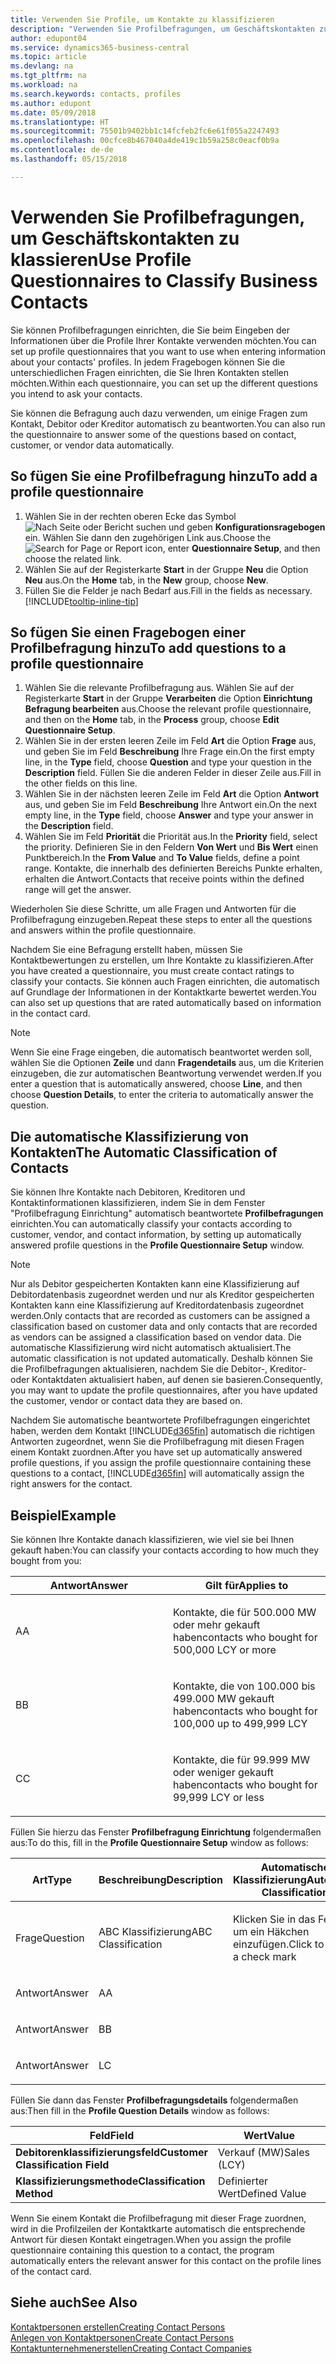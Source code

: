 ```yaml
---
title: Verwenden Sie Profile, um Kontakte zu klassifizieren
description: "Verwenden Sie Profilbefragungen, um Geschäftskontakten zu klassieren"
author: edupont04
ms.service: dynamics365-business-central
ms.topic: article
ms.devlang: na
ms.tgt_pltfrm: na
ms.workload: na
ms.search.keywords: contacts, profiles
ms.author: edupont
ms.date: 05/09/2018
ms.translationtype: HT
ms.sourcegitcommit: 75501b9402bb1c14fcfeb2fc6e61f055a2247493
ms.openlocfilehash: 00cfce8b467040a4de419c1b59a258c0eacf0b9a
ms.contentlocale: de-de
ms.lasthandoff: 05/15/2018

---
```


# <a name="use-profile-questionnaires-to-classify-business-contacts"></a><span data-ttu-id="65de3-103">Verwenden Sie Profilbefragungen, um Geschäftskontakten zu klassieren</span><span class="sxs-lookup"><span data-stu-id="65de3-103">Use Profile Questionnaires to Classify Business Contacts</span></span>
<span data-ttu-id="65de3-104">Sie können Profilbefragungen einrichten, die Sie beim Eingeben der Informationen über die Profile Ihrer Kontakte verwenden möchten.</span><span class="sxs-lookup"><span data-stu-id="65de3-104">You can set up profile questionnaires that you want to use when entering information about your contacts' profiles.</span></span> <span data-ttu-id="65de3-105">In jedem Fragebogen können Sie die unterschiedlichen Fragen einrichten, die Sie Ihren Kontakten stellen möchten.</span><span class="sxs-lookup"><span data-stu-id="65de3-105">Within each questionnaire, you can set up the different questions you intend to ask your contacts.</span></span>  

<span data-ttu-id="65de3-106">Sie können die Befragung auch dazu verwenden, um einige Fragen zum Kontakt, Debitor oder Kreditor automatisch zu beantworten.</span><span class="sxs-lookup"><span data-stu-id="65de3-106">You can also run the questionnaire to answer some of the questions based on contact, customer, or vendor data automatically.</span></span>  

## <a name="to-add-a-profile-questionnaire"></a><span data-ttu-id="65de3-107">So fügen Sie eine Profilbefragung hinzu</span><span class="sxs-lookup"><span data-stu-id="65de3-107">To add a profile questionnaire</span></span>
1.  <span data-ttu-id="65de3-108">Wählen Sie in der rechten oberen Ecke das Symbol ![Nach Seite oder Bericht suchen](media/ui-search/search_small.png "Nach Seite oder Bericht suchen") und geben **Konfigurationsragebogen** ein. Wählen Sie dann den zugehörigen Link aus.</span><span class="sxs-lookup"><span data-stu-id="65de3-108">Choose the ![Search for Page or Report](media/ui-search/search_small.png "Search for Page or Report icon") icon, enter **Questionnaire Setup**, and then choose the related link.</span></span>  
2.  <span data-ttu-id="65de3-109">Wählen Sie auf der Registerkarte **Start** in der Gruppe **Neu** die Option **Neu** aus.</span><span class="sxs-lookup"><span data-stu-id="65de3-109">On the **Home** tab, in the **New** group, choose **New**.</span></span>  
3.  <span data-ttu-id="65de3-110">Füllen Sie die Felder je nach Bedarf aus.</span><span class="sxs-lookup"><span data-stu-id="65de3-110">Fill in the fields as necessary.</span></span> [!INCLUDE[tooltip-inline-tip](includes/tooltip-inline-tip_md.md)]  

## <a name="to-add-questions-to-a-profile-questionnaire"></a><span data-ttu-id="65de3-111">So fügen Sie einen Fragebogen einer Profilbefragung hinzu</span><span class="sxs-lookup"><span data-stu-id="65de3-111">To add questions to a profile questionnaire</span></span>
1.  <span data-ttu-id="65de3-112">Wählen Sie die relevante Profilbefragung aus. Wählen Sie auf der Registerkarte **Start** in der Gruppe **Verarbeiten** die Option **Einrichtung Befragung bearbeiten** aus.</span><span class="sxs-lookup"><span data-stu-id="65de3-112">Choose the relevant profile questionnaire, and then on the **Home** tab, in the **Process** group, choose **Edit Questionnaire Setup**.</span></span>  
2.  <span data-ttu-id="65de3-113">Wählen Sie in der ersten leeren Zeile im Feld **Art** die Option **Frage** aus, und geben Sie im Feld **Beschreibung** Ihre Frage ein.</span><span class="sxs-lookup"><span data-stu-id="65de3-113">On the first empty line, in the **Type** field, choose **Question** and type your question in the **Description** field.</span></span> <span data-ttu-id="65de3-114">Füllen Sie die anderen Felder in dieser Zeile aus.</span><span class="sxs-lookup"><span data-stu-id="65de3-114">Fill in the other fields on this line.</span></span>  
3.  <span data-ttu-id="65de3-115">Wählen Sie in der nächsten leeren Zeile im Feld **Art** die Option **Antwort** aus, und geben Sie im Feld **Beschreibung** Ihre Antwort ein.</span><span class="sxs-lookup"><span data-stu-id="65de3-115">On the next empty line, in the **Type** field, choose **Answer** and type your answer in the **Description** field.</span></span>  
4.  <span data-ttu-id="65de3-116">Wählen Sie im Feld **Priorität** die Priorität aus.</span><span class="sxs-lookup"><span data-stu-id="65de3-116">In the **Priority** field, select the priority.</span></span> <span data-ttu-id="65de3-117">Definieren Sie in den Feldern **Von Wert** und **Bis Wert** einen Punktbereich.</span><span class="sxs-lookup"><span data-stu-id="65de3-117">In the **From Value** and **To Value** fields, define a point range.</span></span> <span data-ttu-id="65de3-118">Kontakte, die innerhalb des definierten Bereichs Punkte erhalten, erhalten die Antwort.</span><span class="sxs-lookup"><span data-stu-id="65de3-118">Contacts that receive points within the defined range will get the answer.</span></span>  

<span data-ttu-id="65de3-119">Wiederholen Sie diese Schritte, um alle Fragen und Antworten für die Profilbefragung einzugeben.</span><span class="sxs-lookup"><span data-stu-id="65de3-119">Repeat these steps to enter all the questions and answers within the profile questionnaire.</span></span>

<span data-ttu-id="65de3-120">Nachdem Sie eine Befragung erstellt haben, müssen Sie Kontaktbewertungen zu erstellen, um Ihre Kontakte zu klassifizieren.</span><span class="sxs-lookup"><span data-stu-id="65de3-120">After you have created a questionnaire, you must create contact ratings to classify your contacts.</span></span> <span data-ttu-id="65de3-121">Sie können auch Fragen einrichten, die automatisch auf Grundlage der Informationen in der Kontaktkarte bewertet werden.</span><span class="sxs-lookup"><span data-stu-id="65de3-121">You can also set up questions that are rated automatically based on information in the contact card.</span></span>  

> [!NOTE]
> <span data-ttu-id="65de3-122">Wenn Sie eine Frage eingeben, die automatisch beantwortet werden soll, wählen Sie die Optionen <STRONG>Zeile</STRONG> und dann <STRONG>Fragendetails</STRONG> aus, um die Kriterien einzugeben, die zur automatischen Beantwortung verwendet werden.</span><span class="sxs-lookup"><span data-stu-id="65de3-122">If you enter a question that is automatically answered, choose <STRONG>Line</STRONG>, and then choose <STRONG>Question Details</STRONG>, to enter the criteria to automatically answer the question.</span></span>

## <a name="the-automatic-classification-of-contacts"></a><span data-ttu-id="65de3-123">Die automatische Klassifizierung von Kontakten</span><span class="sxs-lookup"><span data-stu-id="65de3-123">The Automatic Classification of Contacts</span></span>
<span data-ttu-id="65de3-124">Sie können Ihre Kontakte nach Debitoren, Kreditoren und Kontaktinformationen klassifizieren, indem Sie in dem Fenster "Profilbefragung Einrichtung" automatisch beantwortete **Profilbefragungen** einrichten.</span><span class="sxs-lookup"><span data-stu-id="65de3-124">You can automatically classify your contacts according to customer, vendor, and contact information, by setting up automatically answered profile questions in the **Profile Questionnaire Setup** window.</span></span>  

> [!NOTE]
> <span data-ttu-id="65de3-125">Nur als Debitor gespeicherten Kontakten kann eine Klassifizierung auf Debitordatenbasis zugeordnet werden und nur als Kreditor gespeicherten Kontakten kann eine Klassifizierung auf Kreditordatenbasis zugeordnet werden.</span><span class="sxs-lookup"><span data-stu-id="65de3-125">Only contacts that are recorded as customers can be assigned a classification based on customer data and only contacts that are recorded as vendors can be assigned a classification based on vendor data.</span></span> <span data-ttu-id="65de3-126">Die automatische Klassifizierung wird nicht automatisch aktualisiert.</span><span class="sxs-lookup"><span data-stu-id="65de3-126">The automatic classification is not updated automatically.</span></span> <span data-ttu-id="65de3-127">Deshalb können Sie die Profilbefragungen aktualisieren, nachdem Sie die Debitor-, Kreditor- oder Kontaktdaten aktualisiert haben, auf denen sie basieren.</span><span class="sxs-lookup"><span data-stu-id="65de3-127">Consequently, you may want to update the profile questionnaires, after you have updated the customer, vendor or contact data they are based on.</span></span>  

<span data-ttu-id="65de3-128">Nachdem Sie automatische beantwortete Profilbefragungen eingerichtet haben, werden dem Kontakt [!INCLUDE[d365fin](includes/d365fin_md.md)] automatisch die richtigen Antworten zugeordnet, wenn Sie die Profilbefragung mit diesen Fragen einem Kontakt zuordnen.</span><span class="sxs-lookup"><span data-stu-id="65de3-128">After you have set up automatically answered profile questions, if you assign the profile questionnaire containing these questions to a contact, [!INCLUDE[d365fin](includes/d365fin_md.md)] will automatically assign the right answers for the contact.</span></span>  

## <a name="example"></a><span data-ttu-id="65de3-129">Beispiel</span><span class="sxs-lookup"><span data-stu-id="65de3-129">Example</span></span>
<span data-ttu-id="65de3-130">Sie können Ihre Kontakte danach klassifizieren, wie viel sie bei Ihnen gekauft haben:</span><span class="sxs-lookup"><span data-stu-id="65de3-130">You can classify your contacts according to how much they bought from you:</span></span>

<table>
<colgroup>
<col style="width: 50%" />
<col style="width: 50%" />
</colgroup>
<thead>
<tr class="header">
<th><span data-ttu-id="65de3-131"><strong>Antwort</strong></span><span class="sxs-lookup"><span data-stu-id="65de3-131"><strong>Answer</strong></span></span></th>
<th><span data-ttu-id="65de3-132"><strong>Gilt für</strong></span><span class="sxs-lookup"><span data-stu-id="65de3-132"><strong>Applies to</strong></span></span></th>
</tr>
</thead>
<tbody>
<tr class="odd">
<td><p><span data-ttu-id="65de3-133">A</span><span class="sxs-lookup"><span data-stu-id="65de3-133">A</span></span></p></td>
<td><p><span data-ttu-id="65de3-134">Kontakte, die für 500.000 MW oder mehr gekauft haben</span><span class="sxs-lookup"><span data-stu-id="65de3-134">contacts who bought for 500,000 LCY or more</span></span></p></td>
</tr>
<tr class="even">
<td><p><span data-ttu-id="65de3-135">B</span><span class="sxs-lookup"><span data-stu-id="65de3-135">B</span></span></p></td>
<td><p><span data-ttu-id="65de3-136">Kontakte, die von 100.000 bis 499.000 MW gekauft haben</span><span class="sxs-lookup"><span data-stu-id="65de3-136">contacts who bought for 100,000 up to 499,999 LCY</span></span></p></td>
</tr>
<tr class="odd">
<td><p><span data-ttu-id="65de3-137">C</span><span class="sxs-lookup"><span data-stu-id="65de3-137">C</span></span></p></td>
<td><p><span data-ttu-id="65de3-138">Kontakte, die für 99.999 MW oder weniger gekauft haben</span><span class="sxs-lookup"><span data-stu-id="65de3-138">contacts who bought for 99,999 LCY or less</span></span></p></td>
</tr>
</tbody>
</table>

<span data-ttu-id="65de3-139">Füllen Sie hierzu das Fenster **Profilbefragung Einrichtung** folgendermaßen aus:</span><span class="sxs-lookup"><span data-stu-id="65de3-139">To do this, fill in the **Profile Questionnaire Setup** window as follows:</span></span>


<table>
<colgroup>
<col style="width: 20%" />
<col style="width: 20%" />
<col style="width: 20%" />
<col style="width: 20%" />
<col style="width: 20%" />
</colgroup>
<thead>
<tr class="header">
<th><span data-ttu-id="65de3-140"><strong>Art</strong></span><span class="sxs-lookup"><span data-stu-id="65de3-140"><strong>Type</strong></span></span></th>
<th><span data-ttu-id="65de3-141"><strong>Beschreibung</strong></span><span class="sxs-lookup"><span data-stu-id="65de3-141"><strong>Description</strong></span></span></th>
<th><span data-ttu-id="65de3-142"><strong>Automatische Klassifizierung</strong></span><span class="sxs-lookup"><span data-stu-id="65de3-142"><strong>Automatic Classification</strong></span></span></th>
<th><span data-ttu-id="65de3-143"><strong>Von Wert</strong></span><span class="sxs-lookup"><span data-stu-id="65de3-143"><strong>From Value</strong></span></span></th>
<th><span data-ttu-id="65de3-144"><strong>Bis Wert</strong></span><span class="sxs-lookup"><span data-stu-id="65de3-144"><strong>To Value</strong></span></span></th>
</tr>
</thead>
<tbody>
<tr class="odd">
<td><p><span data-ttu-id="65de3-145">Frage</span><span class="sxs-lookup"><span data-stu-id="65de3-145">Question</span></span></p></td>
<td><p><span data-ttu-id="65de3-146">ABC Klassifizierung</span><span class="sxs-lookup"><span data-stu-id="65de3-146">ABC Classification</span></span></p></td>
<td><p><span data-ttu-id="65de3-147">Klicken Sie in das Feld, um ein Häkchen einzufügen.</span><span class="sxs-lookup"><span data-stu-id="65de3-147">Click to insert a check mark</span></span></p></td>
<td><p> </p></td>
<td><p> </p></td>
</tr>
<tr class="even">
<td><p><span data-ttu-id="65de3-148">Antwort</span><span class="sxs-lookup"><span data-stu-id="65de3-148">Answer</span></span></p></td>
<td><p><span data-ttu-id="65de3-149">A</span><span class="sxs-lookup"><span data-stu-id="65de3-149">A</span></span></p></td>
<td><p> </p></td>
<td><p><span data-ttu-id="65de3-150">500.000</span><span class="sxs-lookup"><span data-stu-id="65de3-150">500,000</span></span></p></td>
<td><p> </p></td>
</tr>
<tr class="odd">
<td><p><span data-ttu-id="65de3-151">Antwort</span><span class="sxs-lookup"><span data-stu-id="65de3-151">Answer</span></span></p></td>
<td><p><span data-ttu-id="65de3-152">B</span><span class="sxs-lookup"><span data-stu-id="65de3-152">B</span></span></p></td>
<td><p> </p></td>
<td><p><span data-ttu-id="65de3-153">100.000</span><span class="sxs-lookup"><span data-stu-id="65de3-153">100,000</span></span></p></td>
<td><p><span data-ttu-id="65de3-154">499.999</span><span class="sxs-lookup"><span data-stu-id="65de3-154">499,999</span></span></p></td>
</tr>
<tr class="even">
<td><p><span data-ttu-id="65de3-155">Antwort</span><span class="sxs-lookup"><span data-stu-id="65de3-155">Answer</span></span></p></td>
<td><p><span data-ttu-id="65de3-156">L</span><span class="sxs-lookup"><span data-stu-id="65de3-156">C</span></span></p></td>
<td><p> </p></td>
<td><p> </p></td>
<td><p><span data-ttu-id="65de3-157">99.999</span><span class="sxs-lookup"><span data-stu-id="65de3-157">99,999</span></span></p></td>
</tr>
</tbody>
</table>

<span data-ttu-id="65de3-158">Füllen Sie dann das Fenster **Profilbefragungsdetails** folgendermaßen aus:</span><span class="sxs-lookup"><span data-stu-id="65de3-158">Then fill in the **Profile Question Details** window as follows:</span></span>
<table>
<colgroup>
<col style="width: 50%" />
<col style="width: 50%" />
</colgroup>
<thead>
<tr class="header">
<th><span data-ttu-id="65de3-159"><strong>Feld</strong></span><span class="sxs-lookup"><span data-stu-id="65de3-159"><strong>Field</strong></span></span></th>
<th><span data-ttu-id="65de3-160"><strong>Wert</strong></span><span class="sxs-lookup"><span data-stu-id="65de3-160"><strong>Value</strong></span></span></th>
</tr>
</thead>
<tbody>
<tr>
<td><span data-ttu-id="65de3-161"><strong>Debitorenklassifizierungsfeld</strong></span><span class="sxs-lookup"><span data-stu-id="65de3-161"><strong>Customer Classification Field</strong></span></span></td>
<td><span data-ttu-id="65de3-162"><emphasis>Verkauf (MW)</emphasis></span><span class="sxs-lookup"><span data-stu-id="65de3-162"><emphasis>Sales (LCY)</emphasis></span></span></td>
</tr>
<tr>
<td><span data-ttu-id="65de3-163"><strong>Klassifizierungsmethode</strong></span><span class="sxs-lookup"><span data-stu-id="65de3-163"><strong>Classification Method</strong></span></span></td>
<td><span data-ttu-id="65de3-164"><emphasis>Definierter Wert</emphasis></span><span class="sxs-lookup"><span data-stu-id="65de3-164"><emphasis>Defined Value</emphasis></span></span></td>
</tr>
</tbody>
</table>

<span data-ttu-id="65de3-165">Wenn Sie einem Kontakt die Profilbefragung mit dieser Frage zuordnen, wird in die Profilzeilen der Kontaktkarte automatisch die entsprechende Antwort für diesen Kontakt eingetragen.</span><span class="sxs-lookup"><span data-stu-id="65de3-165">When you assign the profile questionnaire containing this question to a contact, the program automatically enters the relevant answer for this contact on the profile lines of the contact card.</span></span>

## <a name="see-also"></a><span data-ttu-id="65de3-166">Siehe auch</span><span class="sxs-lookup"><span data-stu-id="65de3-166">See Also</span></span>
[<span data-ttu-id="65de3-167">Kontaktpersonen erstellen</span><span class="sxs-lookup"><span data-stu-id="65de3-167">Creating Contact Persons</span></span>](marketing-create-contact-persons.md)  
[<span data-ttu-id="65de3-168">Anlegen von Kontaktpersonen</span><span class="sxs-lookup"><span data-stu-id="65de3-168">Create Contact Persons</span></span>](marketing-how-create-contact-persons.md)  
[<span data-ttu-id="65de3-169">Kontaktunternehmenerstellen</span><span class="sxs-lookup"><span data-stu-id="65de3-169">Creating Contact Companies</span></span>](marketing-create-contact-companies.md)  

